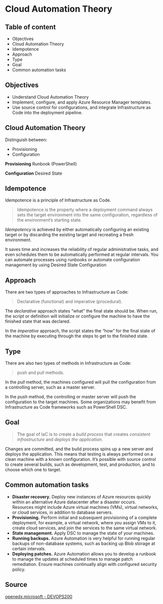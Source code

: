 # Cloud Automation Theory

## Table of content

- Objectives
- Cloud Automation Theory
- Idempotence
- Approach
- Type
- Goal
- Common automation tasks

## Objectives

- Understand Cloud Automation Theory
- Implement, configure, and apply Azure Resource Manager templates.
- Use source control for configurations, and integrate Infrastructure as Code into the deployment pipeline.

## Cloud Automation Theory

Distinguish between:

- Provisioning
- Configuration

**Provisioning** Runbook (PowerShell)


**Configuration** Desired State

## Idempotence

Idempotence is a principle of Infrastructure as Code.

>Idempotence is the property where a deployment command always sets the target environment into the same configuration, regardless of the environment’s starting state.

*Idempotency* is achieved by either automatically configuring an existing target or by discarding the existing target and recreating a fresh environment.

It saves time and increases the reliability of regular administrative tasks, and even schedules them to be automatically performed at regular intervals.
You can automate processes using runbooks or automate configuration management by using Desired State Configuration

## Approach

There are two types of approaches to Infrastructure as Code:

> Declarative (functional) and imperative (procedural).

The *declarative* approach states “what” the final state should be. When run, the script or definition will initialize or configure the machine to have the finished state that was declared.

In the *imperative* approach, the script states the “how” for the final state of the machine by executing through the steps to get to the finished state.

## Type

There are also two types of methods in Infrastructure as Code:

> push and pull methods.

In the *pull* method, the machines configured will pull the configuration from a controlling server, such as a master server.

In the *push* method, the controlling or master server will push the configuration to the target machines. Some organizations may benefit from Infrastructure as Code frameworks such as PowerShell DSC.

## Goal

> The goal of IaC is to create a *build process* that creates *consistent infrastructure* and *deploys the application*.

Changes are committed, and the build process spins up a new server and deploys the application. This means that testing is always performed on a clean machine with a known configuration. It’s possible with source control to create several builds, such as development, test, and production, and to choose which one to target.

## Common automation tasks

- **Disaster recovery.** Deploy new instances of Azure resources quickly within an alternative Azure datacenter after a disaster occurs. Resources might include Azure virtual machines (VMs), virtual networks, or cloud services, in addition to database servers.
- **Provisioning.** Perform initial and subsequent provisioning of a complete deployment, for example, a virtual network, where you assign VMs to it, create cloud services, and join the services to the same virtual network.
- **State management.** Apply DSC to manage the state of your machines.
- **Running backups.** Azure Automation is very helpful for running regular backups of non-database systems, such as backing up Blob storage at certain intervals.
- **Deploying patches.** Azure Automation allows you to develop a runbook to manage the updates at scheduled times to manage patch remediation. Ensure machines continually align with configured security policy.

## Source

[openedx.microsoft - DEVOPS200](
https://openedx.microsoft.com/courses/course-v1:Microsoft+DEVOPS200.2x+2018_T1/info)